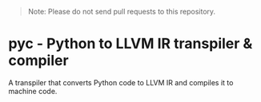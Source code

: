 > Note: Please do not send pull requests to this repository.


# pyc - Python to LLVM IR transpiler & compiler

A transpiler that converts Python code to LLVM IR and compiles it to machine code.
